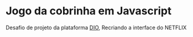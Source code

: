 # Jogo da cobrinha em Javascript

Desafio de projeto da plataforma [DIO](https://www.dio.me/), Recriando a interface do NETFLIX
